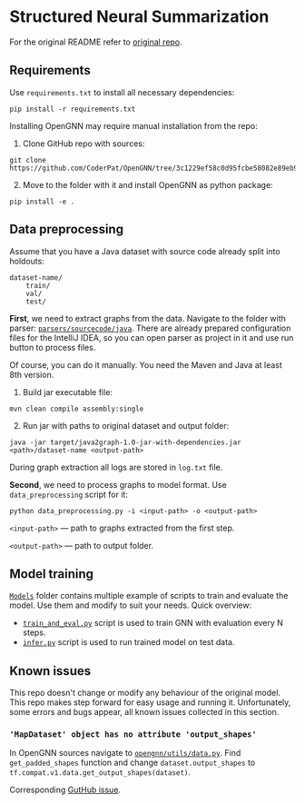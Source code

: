 # Structured Neural Summarization

For the original README refer to [original repo](https://github.com/CoderPat/structured-neural-summarization).

## Requirements

Use `requirements.txt` to install all necessary dependencies:
```shell
pip install -r requirements.txt
```

Installing OpenGNN may require manual installation from the repo:
1. Clone GitHub repo with sources:
```shell
git clone https://github.com/CoderPat/OpenGNN/tree/3c1229ef58c0d95fcbe58082e89eb9a2a2694011
```
2. Move to the folder with it and install OpenGNN as python package:
```shell
pip install -e .
```

## Data preprocessing

Assume that you have a Java dataset with source code already split into holdouts:
```
dataset-name/
    train/
    val/
    test/
```
**First**, we need to extract graphs from the data.
Navigate to the folder with parser: [`parsers/sourcecode/java`](parsers/sourcecode/java).
There are already prepared configuration files for the IntelliJ IDEA,
so you can open parser as project in it and use run button to process files.

Of course, you can do it manually. You need the Maven and Java at least 8th version.
1. Build jar executable file:
```shell
mvn clean compile assembly:single
```
2. Run jar with paths to original dataset and output folder:
```shell
java -jar target/java2graph-1.0-jar-with-dependencies.jar <path>/dataset-name <output-path>
```

During graph extraction all logs are stored in `log.txt` file.

**Second**, we need to process graphs to model format. Use `data_preprocessing` script for it:
```shell
python data_preprocessing.py -i <input-path> -o <output-path>
```
`<input-path>` — path to graphs extracted from the first step.

`<output-path>` — path to output folder.

## Model training

[`Models`](models) folder contains multiple example of scripts to train and evaluate the model.
Use them and modify to suit your needs.
Quick overview:
- [`train_and_eval.py`](train_and_eval.py) script is used to train GNN with evaluation every N steps.
- [`infer.py`](infer.py) script is used to run trained model on test data.

## Known issues

This repo doesn't change or modify any behaviour of the original model.
This repo makes step forward for easy usage and running it.
Unfortunately, some errors and bugs appear, all known issues collected in this section.

### `'MapDataset' object has no attribute 'output_shapes'`

In OpenGNN sources navigate to [`opengnn/utils/data.py`](OpenGNN/opengnn/utils/data.py).
Find `get_padded_shapes` function and change `dataset.output_shapes` to `tf.compat.v1.data.get_output_shapes(dataset)`.

Corresponding [GutHub issue](https://github.com/tensorflow/tensorflow/issues/28148).